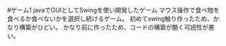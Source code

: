 #ゲーム1
javaでGUIとしてSwingを使い開発したゲーム
マウス操作で食べ物を食べるか食べないかを選択し続けるゲーム。
初めてswing触り作ったため、かなり構築がひどい。
かなり前に作ったため、コードの構築が酷く可読性が悪い。
